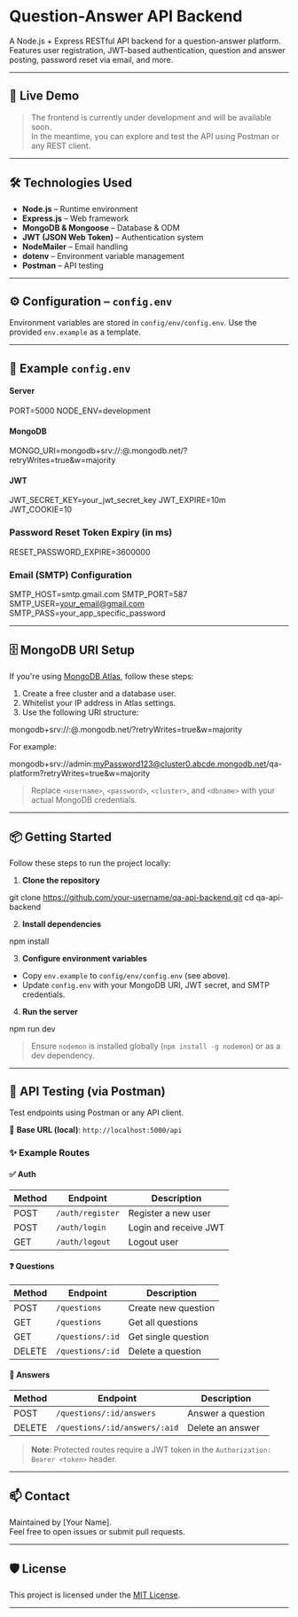 # Question-Answer API Backend

A Node.js + Express RESTful API backend for a question-answer platform. Features user registration, JWT-based authentication, question and answer posting, password reset via email, and more.

---

## 🚀 Live Demo

> The frontend is currently under development and will be available soon.  
> In the meantime, you can explore and test the API using Postman or any REST client.

---

## 🛠️ Technologies Used

- **Node.js** – Runtime environment
- **Express.js** – Web framework
- **MongoDB & Mongoose** – Database & ODM
- **JWT (JSON Web Token)** – Authentication system
- **NodeMailer** – Email handling
- **dotenv** – Environment variable management
- **Postman** – API testing

---

## ⚙️ Configuration – `config.env`

Environment variables are stored in `config/env/config.env`. Use the provided `env.example` as a template.

---

## 📄 Example `config.env`

#### Server
PORT=5000
NODE_ENV=development

#### MongoDB
MONGO_URI=mongodb+srv://<username>:<password>@<cluster>.mongodb.net/<dbname>?retryWrites=true&w=majority

#### JWT
JWT_SECRET_KEY=your_jwt_secret_key
JWT_EXPIRE=10m
JWT_COOKIE=10

### Password Reset Token Expiry (in ms)
RESET_PASSWORD_EXPIRE=3600000

### Email (SMTP) Configuration
SMTP_HOST=smtp.gmail.com
SMTP_PORT=587
SMTP_USER=your_email@gmail.com
SMTP_PASS=your_app_specific_password

---

## 🗄️ MongoDB URI Setup

If you're using [MongoDB Atlas](https://www.mongodb.com/cloud/atlas), follow these steps:

1. Create a free cluster and a database user.
2. Whitelist your IP address in Atlas settings.
3. Use the following URI structure:


mongodb+srv://<username>:<password>@<cluster>.mongodb.net/<dbname>?retryWrites=true&w=majority


For example:


mongodb+srv://admin:myPassword123@cluster0.abcde.mongodb.net/qa-platform?retryWrites=true&w=majority


> Replace `<username>`, `<password>`, `<cluster>`, and `<dbname>` with your actual MongoDB credentials.

---


## 📦 Getting Started

Follow these steps to run the project locally:

1. **Clone the repository**


git clone https://github.com/your-username/qa-api-backend.git
cd qa-api-backend


2. **Install dependencies**


npm install


3. **Configure environment variables**

- Copy `env.example` to `config/env/config.env` (see above).
- Update `config.env` with your MongoDB URI, JWT secret, and SMTP credentials.

4. **Run the server**

npm run dev

> Ensure `nodemon` is installed globally (`npm install -g nodemon`) or as a dev dependency.

---

## 🧪 API Testing (via Postman)

Test endpoints using Postman or any API client.

🔗 **Base URL (local)**: `http://localhost:5000/api`

### ✨ Example Routes

#### ✅ Auth
| Method | Endpoint             | Description                |
|--------|----------------------|----------------------------|
| POST   | `/auth/register`     | Register a new user        |
| POST   | `/auth/login`        | Login and receive JWT      |
| GET    | `/auth/logout`       | Logout user                |

#### ❓ Questions
| Method | Endpoint             | Description                |
|--------|----------------------|----------------------------|
| POST   | `/questions`         | Create new question        |
| GET    | `/questions`         | Get all questions          |
| GET    | `/questions/:id`     | Get single question        |
| DELETE | `/questions/:id`     | Delete a question          |

#### 💬 Answers
| Method | Endpoint                      | Description                |
|--------|-------------------------------|----------------------------|
| POST   | `/questions/:id/answers`      | Answer a question          |
| DELETE | `/questions/:id/answers/:aid` | Delete an answer           |

> **Note**: Protected routes require a JWT token in the `Authorization: Bearer <token>` header.

---

## 📫 Contact

Maintained by [Your Name].  
Feel free to open issues or submit pull requests.

---

## 🛡️ License

This project is licensed under the [MIT License](LICENSE).

---

